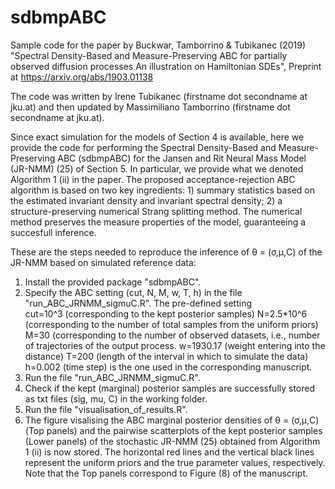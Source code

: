 # sdbmpABC
Sample code for the paper by Buckwar, Tamborrino &amp; Tubikanec (2019) "Spectral Density-Based and Measure-Preserving ABC for partially observed diffusion processes An illustration on Hamiltonian SDEs", Preprint at https://arxiv.org/abs/1903.01138

The code was written by Irene Tubikanec (firstname dot secondname at jku.at) and then updated by Massimiliano Tamborrino (firstname dot secondname at jku.at).

Since exact simulation for the models of Section 4 is available, here we provide the code for performing the Spectral Density-Based and Measure-Preserving ABC (sdbmpABC) for the Jansen and Rit Neural Mass Model (JR-NMM) (25) of Section 5. In particular, we provide what we denoted Algorithm 1 (ii) in the paper. The proposed acceptance-rejection ABC algorithm is based on two key ingredients: 1) summary statistics based on the estimated invariant density and invariant spectral density; 2) a structure-preserving numerical Strang splitting method. The numerical method preserves the measure properties of the model, guaranteeing a succesfull inference.

These are the steps needed to reproduce the inference of θ = (σ,μ,C) of the JR-NMM based on simulated reference data:

1. Install the provided package "sdbmpABC".
2. Specify the ABC setting (cut, N, M, w, T, h) in the file "run_ABC_JRNMM_sigmuC.R".
   The pre-defined setting  
   cut=10^3 (corresponding to the kept posterior samples)
   N=2.5*10^6 (corresponding to the number of total samples from the uniform priors)
   M=30 (corresponding to the number of observed datasets, i.e., number of trajectories of the output process.
   w=1930.17 (weight entering into the distance)
   T=200 (length of the interval in which to simulate the data)  
   h=0.002 (time step)
   is the one used in the corresponding manuscript.
4. Run the file "run_ABC_JRNMM_sigmuC.R".
5. Check if the kept (marginal) posterior samples are successfully stored 
   as txt files (sig, mu, C) in the working folder.
6. Run the file "visualisation_of_results.R".
7. The figure visalising the ABC marginal posterior densities of θ = (σ,μ,C) (Top panels) and the pairwise scatterplots of the kept posterior samples (Lower panels) of the stochastic JR-NMM (25) obtained from Algorithm 1 (ii) is now stored. The horizontal red lines and the vertical black lines represent the uniform priors and the true parameter values, respectively. Note that the Top panels correspond to Figure (8) of the manuscript.

